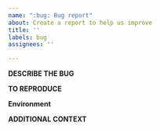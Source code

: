 ```yaml
---
name: ":bug: Bug report"
about: Create a report to help us improve
title: ''
labels: bug
assignees: ''

---
```


**DESCRIBE THE BUG**
<!--- A clear and concise description of what the bug is -->

**TO REPRODUCE**
<!--- Steps to reproduce the behavior -->

**Environment**
<!-- State version and OS information -->

**ADDITIONAL CONTEXT**
<!-- Add any other context about the problem here -->
